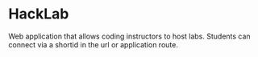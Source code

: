 # HackLab

Web application that allows coding instructors to host labs. Students can connect via a shortid in the url or application route.
